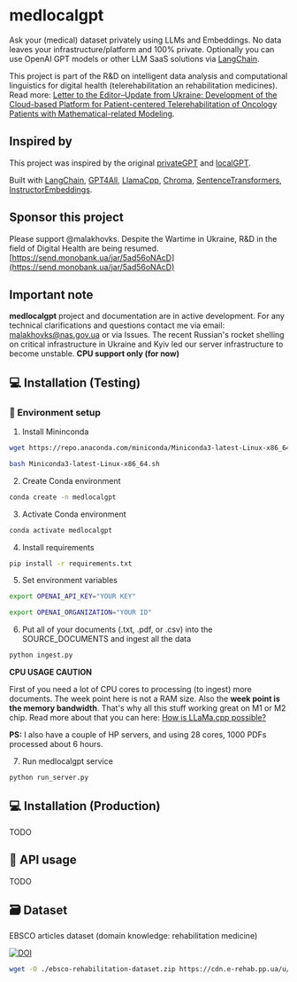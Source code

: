# medlocalgpt

Ask your (medical) dataset privately using LLMs and Embeddings. No data leaves your infrastructure/platform and 100% private.
Optionally you can use OpenAI GPT models or other LLM SaaS solutions via [LangChain](https://github.com/hwchase17/langchain).

This project is part of the R&D on intelligent data analysis and computational linguistics for digital health (telerehabilitation an rehabilitation medicines). Read more: [Letter to the Editor–Update from Ukraine: Development of the Cloud-based Platform for Patient-centered Telerehabilitation of Oncology Patients with Mathematical-related Modeling](https://doi.org/10.5195/ijt.2023.6562).

## Inspired by

This project was inspired by the original [privateGPT](https://github.com/imartinez/privateGPT) and [localGPT](https://github.com/PromtEngineer/localGPT).

Built with [LangChain](https://github.com/hwchase17/langchain), [GPT4All](https://github.com/nomic-ai/gpt4all), [LlamaCpp](https://github.com/ggerganov/llama.cpp), [Chroma](https://www.trychroma.com/), [SentenceTransformers](https://www.sbert.net/), [InstructorEmbeddings](https://instructor-embedding.github.io/).

## Sponsor this project

Please support @malakhovks. Despite the Wartime in Ukraine, R&D in the field of Digital Health are being resumed.
[https://send.monobank.ua/jar/5ad56oNAcD](https://send.monobank.ua/jar/5ad56oNAcD)

## Important note

**medlocalgpt** project and documentation are in active development. For any technical clarifications and questions contact me via email: [malakhovks@nas.gov.ua](mailto:malakhovks@nas.gov.ua) or via Issues. The recent Russian's rocket shelling on critical infrastructure in Ukraine and Kyiv led our server infrastructure to become unstable.
**CPU support only (for now)**

## 💻 Installation (Testing)

### 🐍 Environment setup

1. Install Mininconda

```bash
wget https://repo.anaconda.com/miniconda/Miniconda3-latest-Linux-x86_64.sh
```

```bash
bash Miniconda3-latest-Linux-x86_64.sh
```

2. Create Conda environment

```bash
conda create -n medlocalgpt
```

3. Activate Conda environment

```bash
conda activate medlocalgpt
```

4. Install requirements

```bash
pip install -r requirements.txt
```

5. Set environment variables

```bash
export OPENAI_API_KEY="YOUR KEY"
```

```bash
export OPENAI_ORGANIZATION="YOUR ID"
```

6. Put all of your documents (.txt, .pdf, or .csv) into the SOURCE_DOCUMENTS and ingest all the data

```bash
python ingest.py
```

**CPU USAGE CAUTION**

First of you need a lot of CPU cores to processing (to ingest) more documents. The week point here is not a RAM size.
Also the **week point is the memory bandwidth**. That's why all this stuff working great on M1 or M2 chip.
Read more about that you can here: [How is LLaMa.cpp possible?](https://finbarr.ca/how-is-llama-cpp-possible/)

**PS:**  I also have a couple of HP servers, and using 28 cores, 1000 PDFs processed about 6 hours.

7. Run medlocalgpt service

```bash
python run_server.py
```

## 💻 Installation (Production)

TODO

## 🎈 API usage

TODO

## 🗃️ Dataset

EBSCO articles dataset (domain knowledge: rehabilitation medicine)

[![DOI](https://zenodo.org/badge/DOI/10.5281/zenodo.8185659.svg)](https://doi.org/10.5281/zenodo.8185659)

```bash
wget -O ./ebsco-rehabilitation-dataset.zip https://cdn.e-rehab.pp.ua/u/ebsco-rehabilitation-dataset.zip
```
